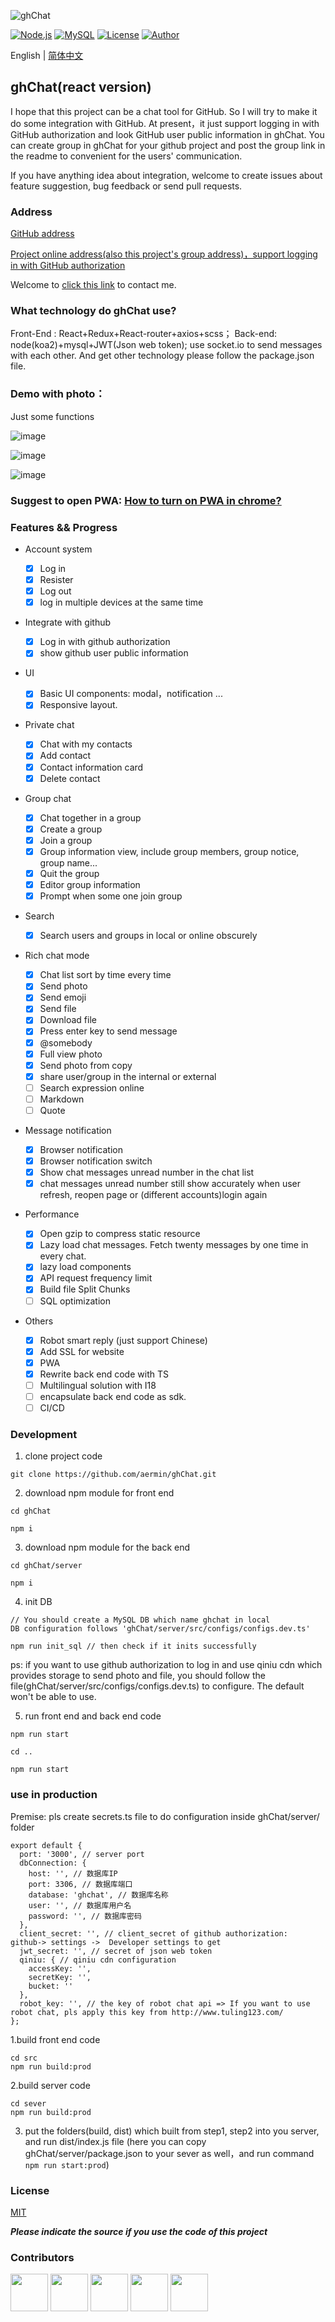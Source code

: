 ![ghChat](https://user-images.githubusercontent.com/24861316/54087066-55783580-438a-11e9-9a5d-14288e84a3f9.png)


[![Node.js](https://img.shields.io/badge/Node.js-10.15.3-brightgreen.svg)](https://nodejs.org/en/download/)
[![MySQL](https://img.shields.io/badge/MySQL-5.7.22-lightgrey.svg)](https://www.mysql.com/downloads/)
[![License](https://img.shields.io/badge/License-MIT-green.svg)](https://github.com/aermin/ghChat/blob/master/LICENSE)
[![Author](https://img.shields.io/badge/Author-aermin-blue.svg)](https://github.com/aermin)

English | [简体中文](./README-zh_CN.md)

## ghChat(react version)

I hope that this project can be a chat tool for GitHub. So I will try to make it do some integration with GitHub. At present，it just support logging in with GitHub authorization and look GitHub user public information in ghChat. You can create group in ghChat for your github project and post the group link in the readme to convenient for the users' communication.

If you have anything idea about integration, welcome to create issues about feature suggestion, bug feedback or send pull requests.

### Address

[GitHub address](https://github.com/aermin/ghChat)

[Project online address(also this project's group address)，support logging in with GitHub authorization](https://im.aermin.top/group_chat/ddbffd80-3663-11e9-a580-d119b23ef62e)

Welcome to [ click this link](https://im.aermin.top/private_chat/1) to contact me.


### What technology do ghChat use?

Front-End : React+Redux+React-router+axios+scss；
Back-end: node(koa2)+mysql+JWT(Json web token);
use socket.io to send messages with each other.
And get other technology please follow the package.json file.

### Demo with photo：

Just some functions

![image](https://user-images.githubusercontent.com/24861316/55677334-2f599d00-5918-11e9-8eb9-ab74a56572b1.png)

![image](https://user-images.githubusercontent.com/24861316/57189039-caf02480-6f3b-11e9-85b0-59f107b9b26f.png)

![image](https://user-images.githubusercontent.com/24861316/57188951-5e285a80-6f3a-11e9-8def-ef932c4abc8b.png)

### Suggest to open PWA: [How to turn on PWA in chrome?](https://github.com/aermin/blog/issues/63)

### Features && Progress

- Account system

  - [x] Log in
  - [x] Resister
  - [x] Log out
  - [x] log in multiple devices at the same time

- Integrate with github

  - [x] Log in with github authorization
  - [x] show github user public information

- UI
    - [x] Basic UI components: modal，notification ...
    - [x] Responsive layout.

- Private chat

  - [x] Chat with my contacts
  - [x] Add contact
  - [x] Contact information card
  - [x] Delete contact

- Group chat

  - [x] Chat together in a group
  - [x] Create a group
  - [x] Join a group
  - [x] Group information view, include group members, group notice, group name...
  - [x] Quit the group
  - [x] Editor group information
  - [x] Prompt when some one join group

- Search

  - [x] Search users and groups in local or online obscurely

- Rich chat mode

  - [x] Chat list sort by time every time
  - [x] Send photo
  - [x] Send emoji
  - [x] Send file
  - [x] Download file
  - [x] Press enter key to send message
  - [x] @somebody
  - [x] Full view photo
  - [x] Send photo from copy
  - [x] share user/group in the internal or external
  - [ ] Search expression online
  - [ ] Markdown
  - [ ] Quote

- Message notification

  - [x] Browser notification
  - [x] Browser notification switch
  - [x] Show chat messages unread number in the chat list
  - [x] chat messages unread number still show accurately when user refresh, reopen page or (different accounts)login again

- Performance

  - [x] Open gzip to compress static resource
  - [x] Lazy load chat messages. Fetch twenty messages by one time in every chat.
  - [x] lazy load components
  - [x] API request frequency limit
  - [x] Build file Split Chunks
  - [ ] SQL optimization

- Others

  - [x] Robot smart reply (just support Chinese)
  - [x] Add SSL for website
  - [x] PWA
  - [x] Rewrite back end code with TS
  - [ ] Multilingual solution with I18
  - [ ] encapsulate back end code as sdk.
  - [ ] CI/CD

### Development

1. clone project code
```
git clone https://github.com/aermin/ghChat.git
```

2. download npm module for front end

```
cd ghChat
```

```
npm i
```

3. download npm module for the back end
```
cd ghChat/server
```

```
npm i
```

4. init DB
```
// You should create a MySQL DB which name ghchat in local
DB configuration follows 'ghChat/server/src/configs/configs.dev.ts'

npm run init_sql // then check if it inits successfully
```
ps: if you want to use github authorization to log in and use qiniu cdn which provides storage to send photo and file, you should follow the file(ghChat/server/src/configs/configs.dev.ts) to configure. The default won't be able to use.


5. run front end and back end code
```
npm run start
```

```
cd ..
```

```
npm run start
```

### use in production

Premise: pls create secrets.ts file to do configuration inside ghChat/server/ folder

```
export default {
  port: '3000', // server port
  dbConnection: {
    host: '', // 数据库IP
    port: 3306, // 数据库端口
    database: 'ghchat', // 数据库名称
    user: '', // 数据库用户名
    password: '', // 数据库密码
  },
  client_secret: '', // client_secret of github authorization:  github-> settings ->  Developer settings to get
  jwt_secret: '', // secret of json web token
  qiniu: { // qiniu cdn configuration
    accessKey: '',
    secretKey: '',
    bucket: ''
  },
  robot_key: '', // the key of robot chat api => If you want to use robot chat, pls apply this key from http://www.tuling123.com/
};
```

1.build front end code

```
cd src
npm run build:prod
```

2.build server code

```
cd sever
npm run build:prod
```

3. put the folders(build, dist) which built from step1, step2 into you server, and run dist/index.js file
(here you can copy ghChat/server/package.json to your sever as well，and run command `npm run start:prod`)

### License

[MIT](https://opensource.org/licenses/MIT)

***Please indicate the source if you use the code of this project***

### Contributors

<a href="https://github.com/aermin"><img src="https://avatars2.githubusercontent.com/u/24861316?s=460&v=4" width="60" height="60" /></a>
<a href="https://github.com/AbbyJL"><img src="https://avatars2.githubusercontent.com/u/33203948?s=400&v=4" width="60" height="60" /></a>
<a href="https://github.com/ZouYouShun"><img src="https://avatars0.githubusercontent.com/u/5878538?s=400&v=4" width="60" height="60" /></a>
<a href="https://github.com/blackmatch"><img src="https://avatars1.githubusercontent.com/u/12443954?s=400&v=4" width="60" height="60" /></a>
<a href="https://github.com/gaoac"><img src="https://avatars3.githubusercontent.com/u/15978393?s=400&v=4" width="60" height="60" /></a>
